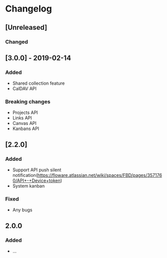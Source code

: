 # Changelog

## [Unreleased]
### Changed

## [3.0.0] - 2019-02-14
### Added
- Shared collection feature
- CalDAV API

### Breaking changes
- Projects API
- Links API
- Canvas API
- Kanbans API

## [2.2.0]
### Added
- Support API push silent notification(https://floware.atlassian.net/wiki/spaces/FBD/pages/3571760/API+-+Device+token)
- System kanban

### Fixed
- Any bugs

## 2.0.0
### Added
- ...
